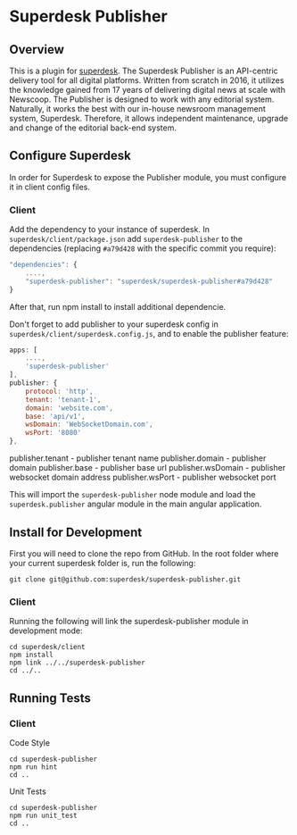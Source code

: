 # Superdesk Publisher


## Overview
This is a plugin for [superdesk](https://github.com/superdesk/superdesk).
The Superdesk Publisher is an API-centric delivery tool for all digital platforms. Written from scratch in 2016, it utilizes the knowledge gained from 17 years of delivering digital news at scale with Newscoop. The Publisher is designed to work with any editorial system. Naturally, it works the best with our in-house newsroom management system, Superdesk. Therefore, it allows independent maintenance, upgrade and change of the editorial back-end system.

## Configure Superdesk
In order for Superdesk to expose the Publisher module, you must configure it in client config files.

### Client
Add the dependency to your instance of superdesk.
In `superdesk/client/package.json` add `superdesk-publisher` to the dependencies
(replacing `#a79d428` with the specific commit you require):
```js
"dependencies": {
    ....,
    "superdesk-publisher": "superdesk/superdesk-publisher#a79d428"
}
```

After that, run npm install to install additional dependencie.

Don't forget to add publisher to your superdesk config in `superdesk/client/superdesk.config.js`, and
to enable the publisher feature:
```js
apps: [
    ....,
    'superdesk-publisher'
],
publisher: {
    protocol: 'http',
    tenant: 'tenant-1',
    domain: 'website.com',
    base: 'api/v1',
    wsDomain: 'WebSocketDomain.com',
    wsPort: '8080'
},
```

publisher.tenant - publisher tenant name
publisher.domain - publisher domain
publisher.base - publisher base url
publisher.wsDomain - publisher websocket domain address
publisher.wsPort - publisher websocket port

This will import the `superdesk-publisher` node module and load the `superdesk.publisher` angular module in the main angular application.

## Install for Development

First you will need to clone the repo from GitHub.
In the root folder where your current superdesk folder is, run the following:
```
git clone git@github.com:superdesk/superdesk-publisher.git
```

### Client
Running the following will link the superdesk-publisher module in development mode:
```
cd superdesk/client
npm install
npm link ../../superdesk-publisher
cd ../..
```

## Running Tests

### Client
Code Style
```
cd superdesk-publisher
npm run hint
cd ..
```

Unit Tests
```
cd superdesk-publisher
npm run unit_test
cd ..
```